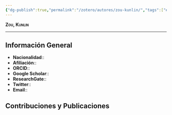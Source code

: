 ```yaml
---
{"dg-publish":true,"permalink":"/zotero/autores/zou-kunlin/","tags":["#autor","#researcher"]}
---
```



<span style="font-variant:small-caps; font-weight: bold;"> Zou, Kunlin </span>

---


## Información General

- **Nacionalidad**:: 
- **Afiliación**:: 
- **ORCID**:: 
- **Google Scholar**:: 
- **ResearchGate**:: 
- **Twitter**:: 
- **Email**::
  
## Contribuciones y Publicaciones






